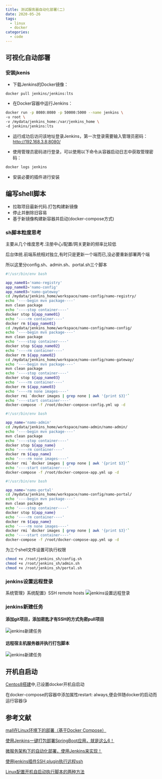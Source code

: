 ```yaml
---
title: 测试服务器自动化部署(二)
date: 2020-05-26
tags:
  - linux
  - docker
categories:
  - code
---
```


## 可视化自动部署

### 安装jkenis

- 下载Jenkins的Docker镜像：

``` sh
docker pull jenkins/jenkins:lts
```

- 在Docker容器中运行Jenkins：

``` sh
docker run -p 8080:8080 -p 50000:5000 --name jenkins \
-u root \
-v /mydata/jenkins_home:/var/jenkins_home \
-d jenkins/jenkins:lts
```

- 运行成功后访问该地址登录Jenkins，第一次登录需要输入管理员密码：http://192.168.3.8:8080/

- 使用管理员密码进行登录，可以使用以下命令从容器启动日志中获取管理密码：

``` sh
docker logs jenkins
```

- 安装必要的插件进行安装

## 编写shell脚本

- 拉取项目最新代码.打包构建新镜像
- 停止并删除旧容易
- 基于新镜像构建新容器并启动(docker-compose方式)

### sh脚本粒度思考

主要从几个维度思考.注册中心/配置/网关更新的频率比较低

后台体统.前端系统相对独立,有时只是更新一个端而已,没必要重新部署两个端

所以这里分config.sh、admin.sh、portal.sh三个脚本

``` sh
#!/usr/bin/env bash

app_name01='namo-registry'
app_name02='namo-config'
app_name03='namo-gateway'
cd /mydata/jenkins_home/workspace/namo-config/namo-registry/
echo '----begin mvn package----'
mvn clean package
echo '----stop container----'
docker stop ${app_name01}
echo '----rm container----'
docker rm ${app_name01}
cd /mydata/jenkins_home/workspace/namo-config/namo-config/
echo '----begin mvn package----'
mvn clean package
echo '----stop container----'
docker stop ${app_name02}
echo '----rm container----'
docker rm ${app_name02}
cd /mydata/jenkins_home/workspace/namo-config/namo-gateway/
echo '----begin mvn package----'
mvn clean package
echo '----stop container----'
docker stop ${app_name03}
echo '----rm container----'
docker rm ${app_name03}
echo '----rm none images----'
docker rmi `docker images | grep none | awk '{print $3}'`
echo '----start container----'
docker-compose -f /root/docker-compose-config.yml up -d
```

``` sh
#!/usr/bin/env bash

app_name='namo-admin'
cd /mydata/jenkins_home/workspace/namo-admin/namo-admin/
echo '----begin mvn package----'
mvn clean package
echo '----stop container----'
docker stop ${app_name}
echo '----rm container----'
docker rm ${app_name}
echo '----rm none images----'
docker rmi `docker images | grep none | awk '{print $3}'`
echo '----start container----'
docker-compose -f /root/docker-compose-app.yml up -d
```

``` sh
#!/usr/bin/env bash

app_name='namo-portal'
cd /mydata/jenkins_home/workspace/namo-config/namo-portal/
echo '----begin mvn package----'
mvn clean package
echo '----stop container----'
docker stop ${app_name}
echo '----rm container----'
docker rm ${app_name}
echo '----rm none images----'
docker rmi `docker images | grep none | awk '{print $3}'`
echo '----start container----'
docker-compose -f /root/docker-compose-app.yml up -d

```

为三个shell文件设置可执行权限

``` sh
chmod +x /root/jenkins_sh/config.sh
chmod +x /root/jenkins_sh/admin.sh
chmod +x /root/jenkins_sh/portal.sh
```

### jenkins设置远程登录

系统管理》系统配置》SSH remote hosts
![jenkins设置远程登录](https://fublog.oss-cn-shenzhen.aliyuncs.com/vuepress/project_auto_deploy_test-0301.png)

### jenkins新建任务

#### 添加git项目，添加密匙才有SSH的方式免密pull项目

![jenkins新建任务](https://fublog.oss-cn-shenzhen.aliyuncs.com/vuepress/project_auto_deploy_test-03.png)

#### 远程宿主机服务器并执行打包脚本

![jenkins新建任务](https://fublog.oss-cn-shenzhen.aliyuncs.com/vuepress/project_auto_deploy_test-0301.png)

## 开机自启动

[Centos8搭建](https://www.fumeck.com/views/code/linux/centos8_init.html)中,已设置docker开机自启动

在docker-compose的容器中添加属性restart: always,便会伴随docker的启动而运行容器:kissing_heart:

## 参考文献

[mall在Linux环境下的部署（基于Docker Compose）](http://www.macrozheng.com/#/deploy/mall_deploy_docker_compose)

[使用Jenkins一键打包部署SpringBoot应用，就是这么6！](https://mp.weixin.qq.com/s/tQqvgSc9cHBtnqRQSbI4aw)

[微服务架构下的自动化部署，使用Jenkins来实现！](http://www.macrozheng.com/#/deploy/mall_swarm_deploy_jenkins)

[使用jenkins插件SSH plugin执行远程ssh](https://blog.csdn.net/df0128/article/details/90298591)

[Linux配置开机自启动执行脚本的两种方法](https://www.linuxprobe.com/linux-open-sh.html)